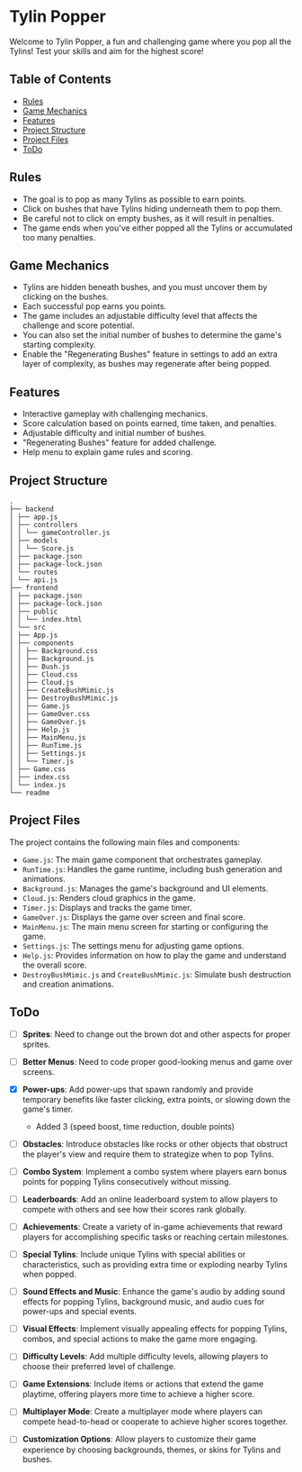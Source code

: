 # Tylin Popper

Welcome to Tylin Popper, a fun and challenging game where you pop all the Tylins! Test your skills and aim for the highest score!

## Table of Contents
- [Rules](#rules)
- [Game Mechanics](#game-mechanics)
- [Features](#features)
- [Project Structure](#project-structure)
- [Project Files](#project-files)
- [ToDo](#todo)

## Rules
- The goal is to pop as many Tylins as possible to earn points.
- Click on bushes that have Tylins hiding underneath them to pop them.
- Be careful not to click on empty bushes, as it will result in penalties.
- The game ends when you've either popped all the Tylins or accumulated too many penalties.

## Game Mechanics
- Tylins are hidden beneath bushes, and you must uncover them by clicking on the bushes.
- Each successful pop earns you points.
- The game includes an adjustable difficulty level that affects the challenge and score potential.
- You can also set the initial number of bushes to determine the game's starting complexity.
- Enable the "Regenerating Bushes" feature in settings to add an extra layer of complexity, as bushes may regenerate after being popped.

## Features
- Interactive gameplay with challenging mechanics.
- Score calculation based on points earned, time taken, and penalties.
- Adjustable difficulty and initial number of bushes.
- "Regenerating Bushes" feature for added challenge.
- Help menu to explain game rules and scoring.

## Project Structure
```
.
├── backend
│ ├── app.js
│ ├── controllers
│ │ └── gameController.js
│ ├── models
│ │ └── Score.js
│ ├── package.json
│ ├── package-lock.json
│ └── routes
│ └── api.js
├── frontend
│ ├── package.json
│ ├── package-lock.json
│ ├── public
│ │ └── index.html
│ └── src
│ ├── App.js
│ ├── components
│ │ ├── Background.css
│ │ ├── Background.js
│ │ ├── Bush.js
│ │ ├── Cloud.css
│ │ ├── Cloud.js
│ │ ├── CreateBushMimic.js
│ │ ├── DestroyBushMimic.js
│ │ ├── Game.js
│ │ ├── GameOver.css
│ │ ├── GameOver.js
│ │ ├── Help.js
│ │ ├── MainMenu.js
│ │ ├── RunTime.js
│ │ ├── Settings.js
│ │ └── Timer.js
│ ├── Game.css
│ ├── index.css
│ └── index.js
└── readme
```

## Project Files
The project contains the following main files and components:
- `Game.js`: The main game component that orchestrates gameplay.
- `RunTime.js`: Handles the game runtime, including bush generation and animations.
- `Background.js`: Manages the game's background and UI elements.
- `Cloud.js`: Renders cloud graphics in the game.
- `Timer.js`: Displays and tracks the game timer.
- `GameOver.js`: Displays the game over screen and final score.
- `MainMenu.js`: The main menu screen for starting or configuring the game.
- `Settings.js`: The settings menu for adjusting game options.
- `Help.js`: Provides information on how to play the game and understand the overall score.
- `DestroyBushMimic.js` and `CreateBushMimic.js`: Simulate bush destruction and creation animations.

## ToDo
- [ ] **Sprites**: Need to change out the brown dot and other aspects for proper sprites.
- [ ] **Better Menus**: Need to code proper good-looking menus and game over screens.
- [X] **Power-ups**: Add power-ups that spawn randomly and provide temporary benefits 
like faster clicking, extra points, or slowing down the game's timer.
    - Added 3 (speed boost, time reduction, double points)
- [ ] **Obstacles**: Introduce obstacles like rocks or other objects that obstruct the player's view and require them to strategize when to pop Tylins.
- [ ] **Combo System**: Implement a combo system where players earn bonus points for popping Tylins consecutively without missing.
- [ ] **Leaderboards**: Add an online leaderboard system to allow players to compete with others and see how their scores rank globally.
- [ ] **Achievements**: Create a variety of in-game achievements that reward players for accomplishing specific tasks or reaching certain milestones.
- [ ] **Special Tylins**: Include unique Tylins with special abilities or characteristics, such as providing extra time or exploding nearby Tylins when popped.
- [ ] **Sound Effects and Music**: Enhance the game's audio by adding sound effects for popping Tylins, background music, and audio cues for power-ups and special events.
- [ ] **Visual Effects**: Implement visually appealing effects for popping Tylins, combos, and special actions to make the game more engaging.
- [ ] **Difficulty Levels**: Add multiple difficulty levels, allowing players to choose their preferred level of challenge.
- [ ] **Game Extensions**: Include items or actions that extend the game playtime, offering players more time to achieve a higher score.
- [ ] **Multiplayer Mode**: Create a multiplayer mode where players can compete head-to-head or cooperate to achieve higher scores together.
- [ ] **Customization Options**: Allow players to customize their game experience by choosing backgrounds, themes, or skins for Tylins and bushes.


